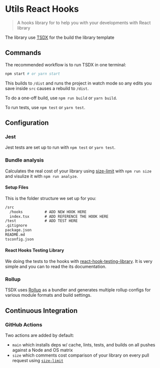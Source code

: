 # Utils React Hooks 

> A hooks library for to help you with your developments with React library

The library use [TSDX](https://github.com/jaredpalmer/tsdx) for the build the library template

## Commands

The recommended workflow is to run TSDX in one terminal:

```bash
npm start # or yarn start
```

This builds to `/dist` and runs the project in watch mode so any edits you save inside `src` causes a rebuild to `/dist`.

To do a one-off build, use `npm run build` or `yarn build`.

To run tests, use `npm test` or `yarn test`.

## Configuration

### Jest

Jest tests are set up to run with `npm test` or `yarn test`.

### Bundle analysis

Calculates the real cost of your library using [size-limit](https://github.com/ai/size-limit) with `npm run size` and visulize it with `npm run analyze`.

#### Setup Files

This is the folder structure we set up for you:

```txt
/src
  /hooks          # ADD NEW HOOK HERE
  index.tsx       # ADD REFERENCE THE HOOK HERE
/test             # ADD TEST HERE
.gitignore
package.json
README.md         
tsconfig.json
```

#### React Hooks Testing Library

We doing the tests to the hooks with [react-hook-testing-library](https://react-hooks-testing-library.com/). It is very simple and you can to read the its documentation.

### Rollup

TSDX uses [Rollup](https://rollupjs.org) as a bundler and generates multiple rollup configs for various module formats and build settings.

## Continuous Integration

### GitHub Actions

Two actions are added by default:

- `main` which installs deps w/ cache, lints, tests, and builds on all pushes against a Node and OS matrix
- `size` which comments cost comparison of your library on every pull request using [`size-limit`](https://github.com/ai/size-limit)